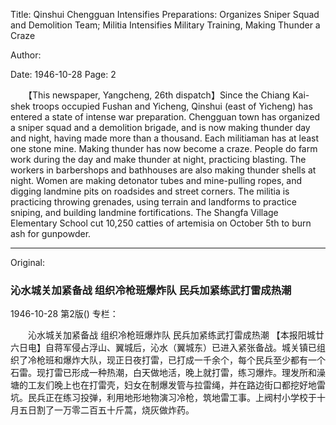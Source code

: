 Title: Qinshui Chengguan Intensifies Preparations: Organizes Sniper Squad and Demolition Team; Militia Intensifies Military Training, Making Thunder a Craze

Author:

Date: 1946-10-28
Page: 2

　　【This newspaper, Yangcheng, 26th dispatch】Since the Chiang Kai-shek troops occupied Fushan and Yicheng, Qinshui (east of Yicheng) has entered a state of intense war preparation. Chengguan town has organized a sniper squad and a demolition brigade, and is now making thunder day and night, having made more than a thousand. Each militiaman has at least one stone mine. Making thunder has now become a craze. People do farm work during the day and make thunder at night, practicing blasting. The workers in barbershops and bathhouses are also making thunder shells at night. Women are making detonator tubes and mine-pulling ropes, and digging landmine pits on roadsides and street corners. The militia is practicing throwing grenades, using terrain and landforms to practice sniping, and building landmine fortifications. The Shangfa Village Elementary School cut 10,250 catties of artemisia on October 5th to burn ash for gunpowder.



<hr /> 

Original: 


### 沁水城关加紧备战  组织冷枪班爆炸队  民兵加紧练武打雷成热潮

1946-10-28
第2版()
专栏：

　　沁水城关加紧备战
    组织冷枪班爆炸队
    民兵加紧练武打雷成热潮
    【本报阳城廿六日电】自蒋军侵占浮山、翼城后，沁水（翼城东）已进入紧张备战。城关镇已组织了冷枪班和爆炸大队，现正日夜打雷，已打成一千余个，每个民兵至少都有一个石雷。现打雷已形成一种热潮，白天做地活，晚上就打雷，练习爆炸。理发所和澡塘的工友们晚上也在打雷壳，妇女在制爆发管与拉雷绳，并在路边街口都挖好地雷坑。民兵正在练习投弹，利用地形地物演习冷枪，筑地雷工事。上阀村小学校于十月五日割了一万零二百五十斤蒿，烧灰做炸药。
